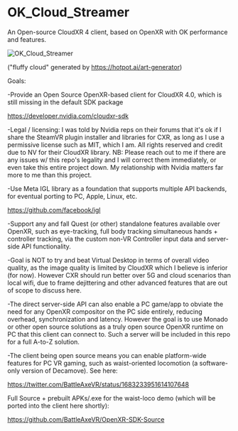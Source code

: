 # OK_Cloud_Streamer
An Open-source CloudXR 4 client, based on OpenXR with OK performance and features.

![OK_Cloud_Streamer](https://github.com/BattleAxeVR/OK_Cloud_Streamer/assets/11604039/89819682-e770-4f56-b47f-4752f4646db0)

("fluffy cloud" generated by https://hotpot.ai/art-generator)

Goals:

-Provide an Open Source OpenXR-based client for CloudXR 4.0, which is still missing in the default SDK package

https://developer.nvidia.com/cloudxr-sdk

-Legal / licensing: I was told by Nvidia reps on their forums that it's ok if I share the SteamVR plugin installer and libraries for CXR, as long as I use a permissive license such as MIT, which I am. All rights reserved and credit due to NV for their CloudXR library. NB: Please reach out to me if there are any issues w/ this repo's legality and I will correct them immediately, or even take this entire project down. My relationship with Nvidia matters far more to me than this project.

-Use Meta IGL library as a foundation that supports multiple API backends, for eventual porting to PC, Apple, Linux, etc.

https://github.com/facebook/igl

-Support any and fall Quest (or other) standalone features available over OpenXR, such as eye-tracking, full body tracking simultaneous hands + controller tracking, via the custom non-VR Controller input data and server-side API functionality. 

-Goal is NOT to try and beat Virtual Desktop in terms of overall video quality, as the image quality is limited by CloudXR which I believe is inferior (for now). However CXR should run better over 5G and cloud scenarios than local wifi, due to frame dejittering and other advanced features that are out of scope to discuss here. 

-The direct server-side API can also enable a PC game/app to obviate the need for any OpenXR compositor on the PC side entirely, reducing overhead, synchronization and latency. However the goal is to use Monado or other open source solutions as a truly open source OpenXR runtime on PC that this client can connect to. Such a server will be included in this repo for a full A-to-Z solution.

-The client being open source means you can enable platform-wide features for PC VR gaming, such as waist-oriented locomotion (a software-only version of Decamove). See here:

https://twitter.com/BattleAxeVR/status/1683233951614107648

Full Source + prebuilt APKs/.exe for the waist-loco demo (which will be ported into the client here shortly):

https://github.com/BattleAxeVR/OpenXR-SDK-Source

